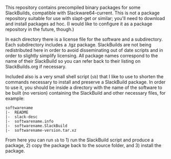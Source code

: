 This repository contains precompiled binary packages for some SlackBuilds, compatible with Slackware64-current. This is not a package repository suitable for use with slapt-get or similar; you'll need to download and install packages ad hoc. (I would like to configure it as a package repository in the future, though.)

In each directory there is a license file for the software and a subdirectory. Each subdirectory includes a .tgz package. SlackBuilds are not being redistributed here in order to avoid disseminating out of date scripts and in order to slightly simplify licensing. All package names correspond to the name of their SlackBuild so you can refer back to their listing on SlackBuilds.org if necessary.

Included also is a very small shell script (`sb`) that I like to use to shorten the commands necessary to install and preserve a SlackBuild package. In order to use it, you should be inside a directory with the name of the software to be built (no version) containing the SlackBuild and other necessary files, for example:

    softwarename
	|-  README
	|-  slack-desc
	|-  softwarename.info
	|-  softwarename.SlackBuild
	|-  softwarename-version.tar.xz

From here you can run `sb` to 1) run the SlackBuild script and produce a package, 2) copy the package back to the source folder, and 3) install the package.
